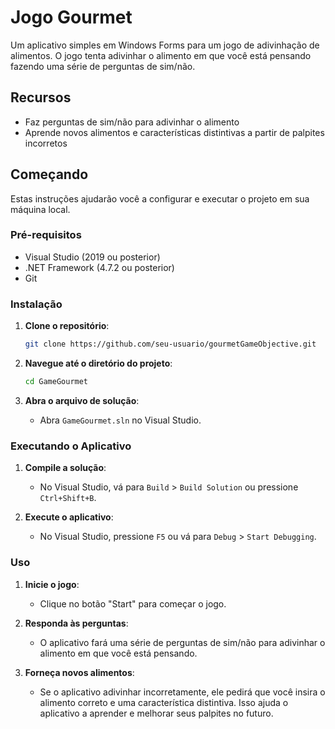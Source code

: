 # Jogo Gourmet

Um aplicativo simples em Windows Forms para um jogo de adivinhação de alimentos. O jogo tenta adivinhar o alimento em que você está pensando fazendo uma série de perguntas de sim/não.

## Recursos

- Faz perguntas de sim/não para adivinhar o alimento
- Aprende novos alimentos e características distintivas a partir de palpites incorretos

## Começando

Estas instruções ajudarão você a configurar e executar o projeto em sua máquina local.

### Pré-requisitos

- Visual Studio (2019 ou posterior)
- .NET Framework (4.7.2 ou posterior)
- Git

### Instalação

1. **Clone o repositório**:
    ```sh
    git clone https://github.com/seu-usuario/gourmetGameObjective.git
    ```

2. **Navegue até o diretório do projeto**:
    ```sh
    cd GameGourmet
    ```

3. **Abra o arquivo de solução**:
    - Abra `GameGourmet.sln` no Visual Studio.

### Executando o Aplicativo

1. **Compile a solução**:
    - No Visual Studio, vá para `Build` > `Build Solution` ou pressione `Ctrl+Shift+B`.

2. **Execute o aplicativo**:
    - No Visual Studio, pressione `F5` ou vá para `Debug` > `Start Debugging`.

### Uso

1. **Inicie o jogo**:
    - Clique no botão "Start" para começar o jogo.
    
2. **Responda às perguntas**:
    - O aplicativo fará uma série de perguntas de sim/não para adivinhar o alimento em que você está pensando.

3. **Forneça novos alimentos**:
    - Se o aplicativo adivinhar incorretamente, ele pedirá que você insira o alimento correto e uma característica distintiva. Isso ajuda o aplicativo a aprender e melhorar seus palpites no futuro.
